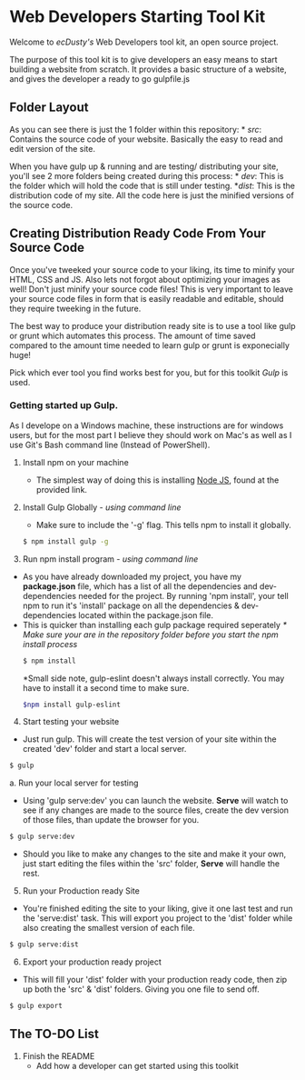 # Web Developers Starting Tool Kit

Welcome to _ecDusty's_ Web Developers tool kit, an open source project.

The purpose of this tool kit is to give developers an easy means to start building a website from scratch. It provides a basic structure of a website, and gives the developer a ready to go gulpfile.js


## Folder Layout

As you can see there is just the 1 folder within this repository:
    * _src_: Contains the source code of your website. Basically the easy to read and edit version of the site.

When you have gulp up & running and are testing/ distributing your site, you'll see 2 more folders being created during this process:
    * _dev_: This is the folder which will hold the code that is still under testing.
    *_dist_: This is the distribution code of my site. All the code here is just the minified versions of the source code.


## Creating Distribution Ready Code From Your Source Code

Once you've tweeked your source code to your liking, its  time to minify your HTML, CSS and JS. Also lets not forgot about optimizing your images as well! Don't just minify your source code files! This is very important to leave your source code files in form that is easily readable and editable, should they require tweeking in the future.

The best way to produce your distribution ready site is to use a tool like gulp or grunt which automates this process. The amount of time saved compared to the amount time needed to learn gulp or grunt is exponecially huge!

Pick which ever tool you find works best for you, but for this toolkit _Gulp_ is used.

### Getting started up Gulp.

As I develope on a Windows machine, these instructions are for windows users, but for the most part I believe they should work on Mac's as well as I use Git's Bash command line (Instead of PowerShell).

1. Install npm on your machine
    * The simplest way of doing this is installing [Node JS], found at the provided link.

2. Install Gulp Globally - _using command line_
    * Make sure to include the '-g' flag. This tells npm to install it globally.
    ```sh
    $ npm install gulp -g
    ```

3. Run npm install program - _using command line_
  * As you have already downloaded my project, you have my **package.json** file, which has a list of all the dependencies and dev-dependencies needed for the project. By running 'npm install', your tell npm to run it's 'install' package on all the dependencies & dev-dependencies located within the package.json file.
  * This is quicker than installing each gulp package required seperately
    _* Make sure your are in the repository folder before you start the npm install process_
    ```sh
    $ npm install
    ```
      *Small side note, gulp-eslint doesn't always install correctly. You may have to install it a second time to make sure.
      ```sh
      $npm install gulp-eslint
      ```

4. Start testing your website
  * Just run gulp. This will create the test version of your site within the created 'dev' folder and start a local server.
  ```sh
  $ gulp
  ```

  a. Run your local server for testing
  * Using 'gulp serve:dev' you can launch the website. **Serve** will watch to see if any changes are made to the source files, create the dev version of those files, than update the browser for you.
  ```sh
  $ gulp serve:dev
  ```
  * Should you like to make any changes to the site and make it your own, just start editing the files within the 'src' folder, **Serve** will handle the rest.

5. Run your Production ready Site
  * You're finished editing the site to your liking, give it one last test and run the 'serve:dist' task. This will export you project to the 'dist' folder while also creating the smallest version of each file.
  ```sh
  $ gulp serve:dist
  ```

6. Export your production ready project
  * This will fill your 'dist' folder with your production ready code, then zip up both the 'src' & 'dist' folders. Giving you one file to send off.
  ```sh
  $ gulp export
  ```


## The TO-DO List

1. Finish the README
    * Add how a developer can get started using this toolkit

[GO-CSS]: <https://developers.google.com/speed/docs/insights/OptimizeCSSDelivery> "Google's Optimized CSS Delivery"
[GitHub Pages]: <https://pages.github.com/> "GitHub hosting solution GitHub Pages"
[Node JS]: <https://nodejs.org/en/> "Node.JS's main page"
